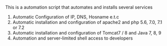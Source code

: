 This is a automation script that automates and installs several services

1. Automatic Configuration of IP, DNS, Hosname e.t.c
2. Automatic installation and configuration of apache2 and php 5.6, 7.0, 7.1 or 7.2
3. Automatic installation and configuration of Tomcat7 / 8 and Java 7, 8, 9
4. Automation and server-limited shell access to developers
